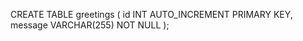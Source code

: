 CREATE TABLE greetings (
    id INT AUTO_INCREMENT PRIMARY KEY,
    message VARCHAR(255) NOT NULL
);
